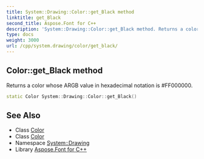 ```yaml
---
title: System::Drawing::Color::get_Black method
linktitle: get_Black
second_title: Aspose.Font for C++
description: 'System::Drawing::Color::get_Black method. Returns a color whose ARGB value in hexadecimal notation is #FF000000 in C++.'
type: docs
weight: 3000
url: /cpp/system.drawing/color/get_black/
---
```

## Color::get_Black method


Returns a color whose ARGB value in hexadecimal notation is #FF000000.

```cpp
static Color System::Drawing::Color::get_Black()
```

## See Also

* Class [Color](../)
* Class [Color](../)
* Namespace [System::Drawing](../../)
* Library [Aspose.Font for C++](../../../)
